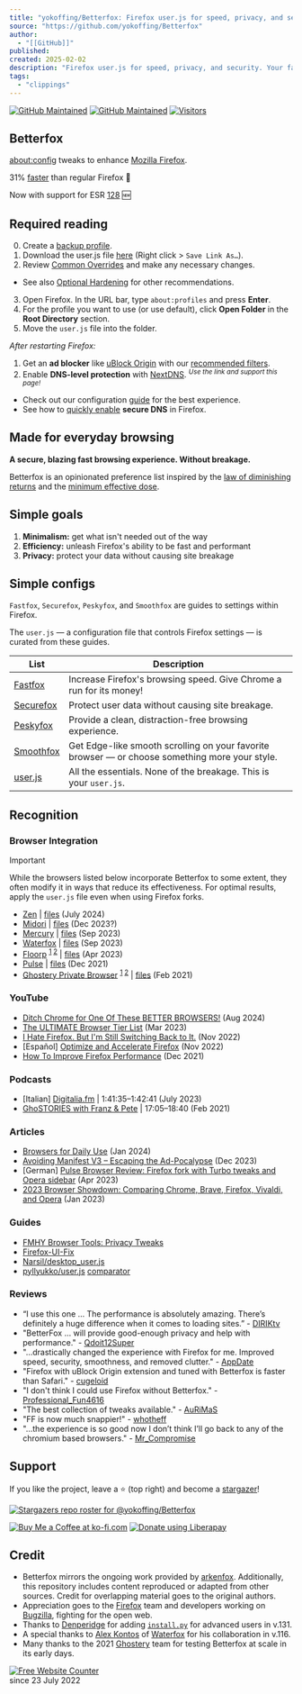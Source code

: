 ```yaml
---
title: "yokoffing/Betterfox: Firefox user.js for speed, privacy, and security. Your favorite browser, but better."
source: "https://github.com/yokoffing/Betterfox"
author:
  - "[[GitHub]]"
published:
created: 2025-02-02
description: "Firefox user.js for speed, privacy, and security. Your favorite browser, but better. - yokoffing/Betterfox"
tags:
  - "clippings"
---
```

[![GitHub Maintained](https://camo.githubusercontent.com/8dcb8fa5cc5ad8dd3e6df8db669063693e6ea9d545ce113c867ce1665b2d25bd/68747470733a2f2f696d672e736869656c64732e696f2f62616467652f6f70656e253230736f757263652d7965732d6f72616e6765)](https://camo.githubusercontent.com/8dcb8fa5cc5ad8dd3e6df8db669063693e6ea9d545ce113c867ce1665b2d25bd/68747470733a2f2f696d672e736869656c64732e696f2f62616467652f6f70656e253230736f757263652d7965732d6f72616e6765) [![GitHub Maintained](https://camo.githubusercontent.com/96a400ea0e2bf1be5658a45d639d8600495422fc1362fe380dac74e6b38dd9b8/68747470733a2f2f696d672e736869656c64732e696f2f62616467652f6d61696e7461696e65642d7965732d79656c6c6f77)](https://camo.githubusercontent.com/96a400ea0e2bf1be5658a45d639d8600495422fc1362fe380dac74e6b38dd9b8/68747470733a2f2f696d672e736869656c64732e696f2f62616467652f6d61696e7461696e65642d7965732d79656c6c6f77) [![Visitors](https://camo.githubusercontent.com/38015ae3e63bfc1c3e2da8b26e2fc3b677f74847c97314891a8d72b114133123/68747470733a2f2f686974732e736565796f756661726d2e636f6d2f6170692f636f756e742f696e63722f62616467652e7376673f75726c3d68747470732533412532462532466769746875622e636f6d253246796f6b6f6666696e672532464265747465722d466f7826636f756e745f62673d253233373943383344267469746c655f62673d2532333535353535352669636f6e3d2669636f6e5f636f6c6f723d253233453745374537267469746c653d76697369746f727326656467655f666c61743d66616c7365)](https://hits.seeyoufarm.com/)

## Betterfox

[about:config](https://support.mozilla.org/en-US/kb/about-config-editor-firefox) tweaks to enhance [Mozilla Firefox](https://www.mozilla.org/en-US/firefox/new/).

31% [faster](https://medium.com/@mihirgrand/comparing-popular-firefox-forks-6fa83fdfdaad#:~:text=31%25%20more%20than%20vanilla%20Firefox) than regular Firefox 🚀

Now with support for ESR [128](https://github.com/yokoffing/Betterfox/tree/esr128) 🆕

## Required reading

0. Create a [backup profile](https://github.com/yokoffing/Betterfox/wiki/Backup).
1. Download the user.js file [here](https://raw.githubusercontent.com/yokoffing/Betterfox/main/user.js) (Right click > `Save Link As…`).
2. Review [Common Overrides](https://github.com/yokoffing/Betterfox/wiki/Common-Overrides) and make any necessary changes.
- See also [Optional Hardening](https://github.com/yokoffing/Betterfox/wiki/Optional-Hardening) for other recommendations.
3. Open Firefox. In the URL bar, type `about:profiles` and press **Enter**.
4. For the profile you want to use (or use default), click **Open Folder** in the **Root Directory** section.
5. Move the `user.js` file into the folder.

*After restarting Firefox:*

1. Get an **ad blocker** like [uBlock Origin](https://addons.mozilla.org/blog/ublock-origin-everything-you-need-to-know-about-the-ad-blocker/) with our [recommended filters](https://github.com/yokoffing/filterlists#guidelines).
2. Enable **DNS-level protection** with [NextDNS](https://nextdns.io/?from=xujj63g5). <sup><i>Use the link and support this page!</i></sup>
- Check out our configuration [guide](https://github.com/yokoffing/NextDNS-Config) for the best experience.
- See how to [quickly enable](https://support.mozilla.org/en-US/kb/dns-over-https) **secure DNS** in Firefox.

## Made for everyday browsing

**A secure, blazing fast browsing experience. Without breakage.**

Betterfox is an opinionated preference list inspired by the [law of diminishing returns](https://miro.medium.com/v2/resize:fit:1206/1*lcOcxriV_II_lZuXQYLoXg.jpeg) and the [minimum effective dose](https://medium.com/the-mission/less-is-more-the-minimum-effective-dose-e6d56625931e).

## Simple goals

1. **Minimalism:** get what isn't needed out of the way
2. **Efficiency:** unleash Firefox's ability to be fast and performant
3. **Privacy:** protect your data without causing site breakage

## Simple configs

`Fastfox`, `Securefox`, `Peskyfox`, and `Smoothfox` are guides to settings within Firefox.

The `user.js` — a configuration file that controls Firefox settings — is curated from these guides.

| List | Description |
| --- | --- |
| [Fastfox](https://github.com/yokoffing/Betterfox/blob/main/Fastfox.js) | Increase Firefox's browsing speed. Give Chrome a run for its money! |
| [Securefox](https://github.com/yokoffing/Betterfox/blob/main/Securefox.js) | Protect user data without causing site breakage. |
| [Peskyfox](https://github.com/yokoffing/Betterfox/blob/main/Peskyfox.js) | Provide a clean, distraction-free browsing experience. |
| [Smoothfox](https://github.com/yokoffing/Betterfox/blob/main/Smoothfox.js) | Get Edge-like smooth scrolling on your favorite browser — or choose something more your style. |
| [user.js](https://github.com/yokoffing/Betterfox/blob/main/user.js) | All the essentials. None of the breakage. This is your `user.js`. |

## Recognition

### Browser Integration

Important

While the browsers listed below incorporate Betterfox to some extent, they often modify it in ways that reduce its effectiveness. For optimal results, apply the `user.js` file even when using Firefox forks.

- [Zen](https://github.com/zen-browser/desktop?tab=readme-ov-file) | [files](https://github.com/zen-browser/desktop/blob/main/src/browser/app/profile/better-fox.js) (July 2024)
- [Midori](https://github.com/goastian/midori-desktop/blob/ESR115/README.md) | [files](https://github.com/goastian/midori-desktop/blob/f3d8d96eb8e08f35a64e3c957bea4e839d7c7730/floorp/browser/components/userjsUtils.sys.mjs#L28-L33) (Dec 2023?)
- [Mercury](https://github.com/Alex313031/Mercury/releases/tag/v.115.3.0) | [files](https://github.com/Alex313031/Mercury/commit/eb9600f9fb8f48c8f5b5c6f3264fbcdb5caff7f5) (Sep 2023)
- [Waterfox](https://www.waterfox.net/en-US/docs/releases/G6.0/) | [files](https://github.com/WaterfoxCo/Waterfox/tree/current/waterfox/browser/app/profile) (Sep 2023)
- [Floorp](https://github.com/Floorp-Projects/Floorp#-betterfox) <sup><a href="https://github.com/Floorp-Projects/Floorp/issues/233#issuecomment-1543557167" data-hovercard-type="issue" data-hovercard-url="/Floorp-Projects/Floorp/issues/233/hovercard" class="rgh-seen-34153418431">1</a> <a href="https://blog.ablaze.one/3135/2023-04-01/" rel="nofollow">2</a></sup> | [files](https://github.com/Floorp-Projects/Floorp/blob/ESR115/floorp/browser/components/preferences/userjs.inc.xhtml) (Apr 2023)
- [Pulse](https://github.com/pulse-browser/browser#%EF%B8%8F-credits) | [files](https://github.com/pulse-browser/browser/tree/alpha/src/browser/app/profile) (Dec 2021)
- [Ghostery Private Browser](https://github.com/ghostery/user-agent-desktop#community) <sup><a href="https://web.archive.org/web/20210509171835/https://www.ghostery.com/ghostery-dawn-update-more/" rel="nofollow">1</a> <a href="https://web.archive.org/web/20210921114333/https://www.ghostery.com/ghostery-dawn-product-update/" rel="nofollow">2</a></sup> | [files](https://github.com/ghostery/user-agent-desktop/tree/main/brands/ghostery/branding/pref) (Feb 2021)

### YouTube

- [Ditch Chrome for One Of These BETTER BROWSERS!](https://youtu.be/ygkxFc8SZlc?si=m5NQe-b_oFXs5crb&t=230) (Aug 2024)
- [The ULTIMATE Browser Tier List](https://youtu.be/j5r6jFE8gic?t=560) (Mar 2023)
- [I Hate Firefox. But I'm Still Switching Back to It.](https://youtu.be/w0SJFED5xK0?t=220) (Nov 2022)
- \[Español\] [Optimize and Accelerate Firefox](https://www.youtube.com/watch?v=3XtoONmq5_Q) (Nov 2022)
- [How To Improve Firefox Performance](https://www.youtube.com/watch?v=N8IOJiOFVEk) (Dec 2021)

### Podcasts

- \[Italian\] [Digitalia.fm](https://digitalia.fm/684/) | 1:41:35–1:42:41 (July 2023)
- [GhoSTORIES with Franz & Pete](https://anchor.fm/ghostories/episodes/S2E6-We-Talking-Ghostery-Dawn----Again-er0q02/a-a4o5vmh) | 17:05–18:40 (Feb 2021)

### Articles

- [Browsers for Daily Use](https://anhkhoakz.neocities.org/blog/browsers-for-daily-using/#firefox-but-hardened) (Jan 2024)
- [Avoiding Manifest V3 – Escaping the Ad-Pocalypse](https://www.xbitlabs.com/avoiding-manifest-v3/) (Dec 2023)
- \[German\] [Pulse Browser Review: Firefox fork with Turbo tweaks and Opera sidebar](https://www.computerbild.de/artikel/cb-Tipps-Software-Pulse-Browser-Review-ein-Firefox-Fork-mit-Seitenleiste-wie-bei-Opera-35644139.html#:~:text=Noch%20mehr%20Speed%2DFeatures) (Apr 2023)
- [2023 Browser Showdown: Comparing Chrome, Brave, Firefox, Vivaldi, and Opera](https://www.appdate.lk/technology/2023-browser-showdown/) (Jan 2023)

### Guides

- [FMHY Browser Tools: Privacy Tweaks](https://www.reddit.com/r/FREEMEDIAHECKYEAH/wiki/storage/#wiki_privacy_based_browsers)
- [Firefox-UI-Fix](https://github.com/black7375/Firefox-UI-Fix/wiki/Tips#privacy)
- [Narsil/desktop\_user.js](https://git.nixnet.services/Narsil/desktop_user.js#thanks)
- [pyllyukko/user.js](https://github.com/pyllyukko/user.js) [comparator](https://jm42.github.io/compare-user.js/)

### Reviews

- “I use this one ... The performance is absolutely amazing. There’s definitely a huge difference when it comes to loading sites.” - [DIRIKtv](https://youtu.be/N8IOJiOFVEk?t=16)
- "BetterFox ... will provide good-enough privacy and help with performance." - [Qdoit12Super](https://old.reddit.com/r/browsers/comments/139h4my/suggestion_for_finding_3_good_privacy_focus/jj3n3qn/?context=2)
- "...drastically changed the experience with Firefox for me. Improved speed, security, smoothness, and removed clutter." - [AppDate](https://www.appdate.lk/technology/2023-browser-showdown/#:~:text=Used%20the%20BetterFox%20user%20config%20settings%20with%20some%20overrides%20which%20drastically%20changed%20the%20experience)
- "Firefox with uBlock Origin extension and tuned with Betterfox is faster than Safari." - [cugeloid](https://elephas.app/blog/best-browsers-mac#what-is-the-best-browser-for-mac-according-to-redditandnbsp)
- "I don't think I could use Firefox without Betterfox." - [Professional\_Fun4616](https://old.reddit.com/r/nextdns/comments/15y815f/the_people_behind_betterfox_have_this_awesome/jxb7cir/?context=3)
- "The best collection of tweaks available." - [AuRiMaS](https://old.reddit.com/r/MozillaFirefox/comments/15cc1vk/about_changes_in_aboutconfig/jtyx910/?context=3)
- "FF is now much snappier!" - [whotheff](https://old.reddit.com/r/firefox/comments/z5auzi/firefox_not_properly_usingrecognizing_gpu_poor/iy36hyz/)
- "...the experience is so good now I don’t think I’ll go back to any of the chromium based browsers." - [Mr\_Compromise](https://old.reddit.com/r/pcmasterrace/comments/zwioe1/what_browser_will_you_be_using_in_2023_please/j1wmbxo/)

## Support

If you like the project, leave a ⭐ (top right) and become a [stargazer](https://github.com/yokoffing/Betterfox/stargazers)!

[![Stargazers repo roster for @yokoffing/Betterfox](https://camo.githubusercontent.com/4636c575036d8562c362158db0ab756451993820ba1cf6a9fd9a2f143ef96847/68747470733a2f2f7265706f726f737465722e636f6d2f73746172732f6461726b2f796f6b6f6666696e672f426574746572666f78)](https://github.com/yokoffing/Betterfox/stargazers)

[![Buy Me a Coffee at ko-fi.com](https://camo.githubusercontent.com/12752e6ba8f4fcfcdcef03ecb0827601a3c605a92b9d8cc1025447728259ca39/68747470733a2f2f73746f726167652e6b6f2d66692e636f6d2f63646e2f6b6f6669322e706e673f763d33)](https://ko-fi.com/Q5Q5G8EPH) [![Donate using Liberapay](https://camo.githubusercontent.com/086b694e3435ed6a9aa49e896ce866c7a49c97e101f331792aba5ed42d9429ca/68747470733a2f2f6c69626572617061792e636f6d2f6173736574732f776964676574732f646f6e6174652e737667)](https://liberapay.com/yokoffing/donate)

## Credit

- Betterfox mirrors the ongoing work provided by [arkenfox](https://github.com/arkenfox/user.js). Additionally, this repository includes content reproduced or adapted from other sources. Credit for overlapping material goes to the original authors.
- Appreciation goes to the [Firefox](https://www.mozilla.org/en-US/firefox/new/) team and developers working on [Bugzilla](https://bugzilla.mozilla.org/home), fighting for the open web.
- Thanks to [Denperidge](https://github.com/Denperidge) for adding [`install.py`](https://github.com/yokoffing/Betterfox/blob/main/install.py) for advanced users in v.131.
- A special thanks to [Alex Kontos](https://github.com/MrAlex94) of [Waterfox](https://github.com/WaterfoxCo/Waterfox) for his collaboration in v.116.
- Many thanks to the 2021 [Ghostery](https://github.com/ghostery) team for testing Betterfox at scale in its early days.

[![Free Website Counter](https://camo.githubusercontent.com/85a297b87167e3d5753d0790341b1480def9d5310c1df04f6c45e53650a6dc82/68747470733a2f2f7777772e77656273697465636f756e746572667265652e636f6d2f632e7068703f643d392669643d313936353326733d31)](https://www.websitecounterfree.com/)  
since 23 July 2022
